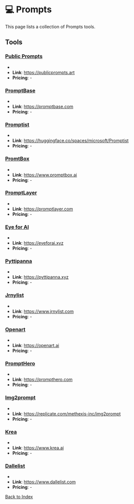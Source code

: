# 💻 Prompts

This page lists a collection of Prompts tools.

## Tools

### [Public Prompts](https://publicprompts.art)
-
- **Link**: https://publicprompts.art
- **Pricing**: -

### [PromptBase](https://promptbase.com)
-
- **Link**: https://promptbase.com
- **Pricing**: -

### [Promptist](https://huggingface.co/spaces/microsoft/Promptist)
-
- **Link**: https://huggingface.co/spaces/microsoft/Promptist
- **Pricing**: -

### [PromtBox](https://www.promptbox.ai)
-
- **Link**: https://www.promptbox.ai
- **Pricing**: -

### [PromptLayer](https://promptlayer.com)
-
- **Link**: https://promptlayer.com
- **Pricing**: -

### [Eye for Al](https://eyeforai.xyz)
-
- **Link**: https://eyeforai.xyz
- **Pricing**: -

### [Pyttipanna](https://pyttipanna.xyz)
-
- **Link**: https://pyttipanna.xyz
- **Pricing**: -

### [Jrnylist](https://www.jrnylist.com)
-
- **Link**: https://www.jrnylist.com
- **Pricing**: -

### [Openart](https://openart.ai)
-
- **Link**: https://openart.ai
- **Pricing**: -

### [PromptHero](https://prompthero.com)
-
- **Link**: https://prompthero.com
- **Pricing**: -

### [Img2prompt](https://replicate.com/methexis-inc/img2prompt)
-
- **Link**: https://replicate.com/methexis-inc/img2prompt
- **Pricing**: -

### [Krea](https://www.krea.ai)
-
- **Link**: https://www.krea.ai
- **Pricing**: -

### [Dallelist](https://www.dallelist.com)
-
- **Link**: https://www.dallelist.com
- **Pricing**: -


[Back to Index](../README.MD)
